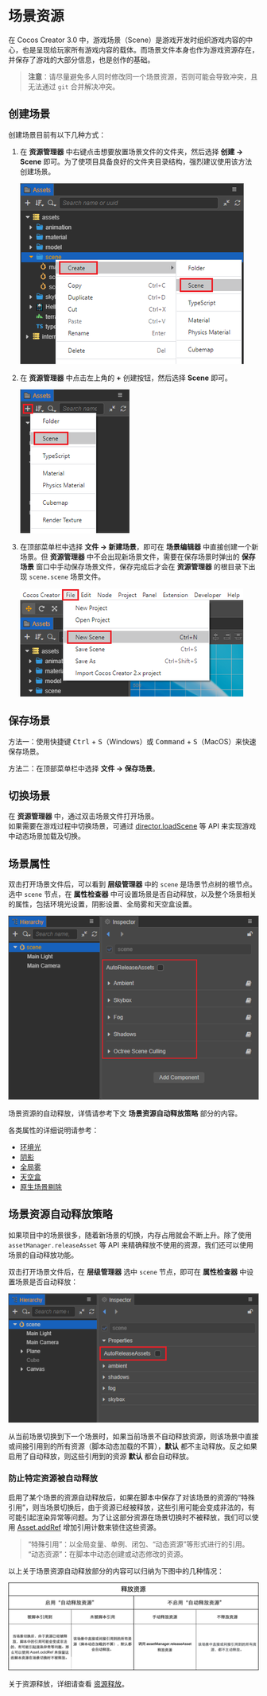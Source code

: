 # 场景资源

在 Cocos Creator 3.0 中，游戏场景（Scene）是游戏开发时组织游戏内容的中心，也是呈现给玩家所有游戏内容的载体。而场景文件本身也作为游戏资源存在，并保存了游戏的大部分信息，也是创作的基础。

> **注意**：请尽量避免多人同时修改同一个场景资源，否则可能会导致冲突，且无法通过 `git` 合并解决冲突。

## 创建场景

创建场景目前有以下几种方式：

1. 在 **资源管理器** 中右键点击想要放置场景文件的文件夹，然后选择 **创建 -> Scene** 即可。为了使项目具备良好的文件夹目录结构，强烈建议使用该方法创建场景。

    ![create scene 1](scene/new_scene_1.png)

2. 在 **资源管理器** 中点击左上角的 **+** 创建按钮，然后选择 **Scene** 即可。

    ![create scene 2](scene/new_scene_2.png)

3. 在顶部菜单栏中选择 **文件 -> 新建场景**，即可在 **场景编辑器** 中直接创建一个新场景。但 **资源管理器** 中不会出现新场景文件，需要在保存场景时弹出的 **保存场景** 窗口中手动保存场景文件，保存完成后才会在 **资源管理器** 的根目录下出现 `scene.scene` 场景文件。

    ![create scene 3](scene/new_scene_3.png)

## 保存场景

方法一：使用快捷键 <kbd>Ctrl</kbd> + <kbd>S</kbd>（Windows）或 <kbd>Command</kbd> + <kbd>S</kbd>（MacOS）来快速保存场景。

方法二：在顶部菜单栏中选择 **文件 -> 保存场景**。

## 切换场景

在 **资源管理器** 中，通过双击场景文件打开场景。<br>
如果需要在游戏过程中切换场景，可通过 [director.loadScene](__APIDOC__/zh/#/docs/3.4/zh/core/Class/Director?id=loadscene) 等 API 来实现游戏中动态场景加载及切换。

## 场景属性

双击打开场景文件后，可以看到 **层级管理器** 中的 `scene` 是场景节点树的根节点。选中 `scene` 节点，在 **属性检查器** 中可设置场景是否自动释放，以及整个场景相关的属性，包括环境光设置，阴影设置、全局雾和天空盒设置。

![scene node set](scene/scene_node.png)

场景资源的自动释放，详情请参考下文 **场景资源自动释放策略** 部分的内容。

各类属性的详细说明请参考：
- [环境光](../concepts/scene/light/lightType/ambient.md)
- [阴影](../concepts/scene/light/shadow.md)
- [全局雾](../concepts/scene/fog.md)
- [天空盒](../concepts/scene/skybox.md)
- [原生场景剔除](../advanced-topics/native-scene-culling.md)

## 场景资源自动释放策略

如果项目中的场景很多，随着新场景的切换，内存占用就会不断上升。除了使用 `assetManager.releaseAsset` 等 API 来精确释放不使用的资源，我们还可以使用场景的自动释放功能。

双击打开场景文件后，在 **层级管理器** 选中 `scene` 节点，即可在 **属性检查器** 中设置场景是否自动释放：

![scene node set](scene/scene_node_set.png)

从当前场景切换到下一个场景时，如果当前场景不自动释放资源，则该场景中直接或间接引用到的所有资源（脚本动态加载的不算），**默认** 都不主动释放。反之如果启用了自动释放，则这些引用到的资源 **默认** 都会自动释放。

### 防止特定资源被自动释放

启用了某个场景的资源自动释放后，如果在脚本中保存了对该场景的资源的“特殊引用”，则当场景切换后，由于资源已经被释放，这些引用可能会变成非法的，有可能引起渲染异常等问题。为了让这部分资源在场景切换时不被释放，我们可以使用 [Asset.addRef](__APIDOC__/zh/#/docs/3.4/zh/asset/Class/Asset?id=addref) 增加引用计数来锁住这些资源。

> “特殊引用”：以全局变量、单例、闭包、“动态资源”等形式进行的引用。<br>
> “动态资源”：在脚本中动态创建或动态修改的资源。

以上关于场景资源自动释放部分的内容可以归纳为下图中的几种情况：

![release assets](scene/release-assets.png)

关于资源释放，详细请查看 [资源释放](./release-manager.md#auto-release)。
